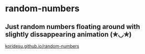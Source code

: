 # random-numbers

## Just random numbers floating around with slightly dissappearing animation (✯◡✯)

[koridesu.github.io/random-numbers](https://koridesu.github.io/random-numbers/)

